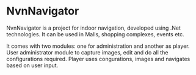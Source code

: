 # NvnNavigator
NvnNavigator is a project for indoor navigation, developed using .Net technologies. It can be used in Malls, shopping complexes, events etc.

It comes with two modules: one for administration and another as player. User administrator module to capture images, edit and do all the configurations required. Player uses congurations, images and navigates based on user input.